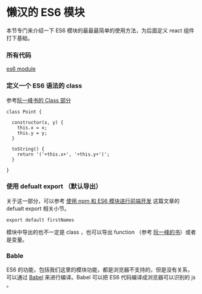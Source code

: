 # 懒汉的 ES6 模块

本节专门来介绍一下 ES6 模块的最最最简单的使用方法，为后面定义 react 组件打下基础。


### 所有代码

[es6 module](https://github.com/happypeter/react-transform-boilerplate/commit/d58cd81c784342b8a3754bdd48b214a6aeaf1eaa)

### 定义一个 ES6 语法的 class

参考[阮一峰书的 Class 部分](http://es6.ruanyifeng.com/#docs/class)

```
class Point {

  constructor(x, y) {
    this.x = x;
    this.y = y;
  }

  toString() {
    return '('+this.x+', '+this.y+')';
  }

}
```

### 使用 defualt export （默认导出）

关于这一部分，可以参考 [使用 npm 和 ES6 模块进行前端开发](http://haoduoshipin.com/v/179) 这篇文章的 defualt export 相关小节。

```
export default firstNames
```

模块中导出的也不一定是 class ，也可以导出 function （参考 [阮一峰的书](http://es6.ruanyifeng.com/#docs/module#export-default命令)）或者是变量。


### Bable

ES6 的功能，包括我们这里的模块功能，都是浏览器不支持的，但是没有关系，可以通过 [Babel](https://github.com/babel/babel) 来进行编译。Babel 可以把 ES6 代码编译成浏览器可以识别的 js 。
